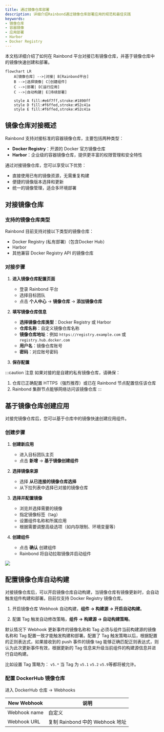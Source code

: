 ```yaml
---
title: 通过镜像仓库部署
description: 详细介绍Rainbond通过镜像仓库部署应用的规范和最佳实践
keywords:
- 镜像仓库
- 容器镜像
- 应用部署 
- Harbor
- Docker Registry
---
```


本文档详细介绍了如何在 Rainbond 平台对接已有镜像仓库，并基于镜像仓库中的镜像快速创建和部署。


```mermaid
flowchart LR
    A[镜像仓库] -->|对接| B[Rainbond平台]
    B -->|选择镜像| C[创建组件]
    C -->|部署| D[运行应用]
    C -->|自动构建| E[持续部署]
    
    style A fill:#e6f7ff,stroke:#1890ff
    style D fill:#f6ffed,stroke:#52c41a
    style E fill:#f6ffed,stroke:#52c41a
```

## 镜像仓库对接概述

Rainbond 支持对接标准的容器镜像仓库，主要包括两种类型：
- **Docker Registry**：开源的 Docker 官方镜像仓库
- **Harbor**：企业级的容器镜像仓库，提供更丰富的权限管理和安全特性

通过对接镜像仓库，您可以享受以下优势：
- 直接使用已有的镜像资源，无需重复构建
- 便捷的镜像版本选择和更新
- 统一的镜像管理，适合多环境部署

## 对接镜像仓库

### 支持的镜像仓库类型

Rainbond 目前支持对接以下类型的镜像仓库：
- Docker Registry (私有部署)（包含Docker Hub）
- Harbor
- 其他兼容 Docker Registry API 的镜像仓库

### 对接步骤

1. **进入镜像仓库配置页面**
   - 登录 Rainbond 平台
   - 选择目标团队
   - 点击 **个人中心** -> **镜像仓库** -> **添加镜像仓库**

2. **填写镜像仓库信息**
   - **选择镜像仓库类型**：Docker Registry 或 Harbor
   - **仓库名称**：自定义镜像仓库名称
   - **镜像仓库地址**：例如 `https://registry.example.com` 或 `registry.hub.docker.com`
   - **用户名**：镜像仓库账号
   - **密码**：对应账号密码
   
3. **保存配置**

:::caution 注意
如果对接的是自建的私有镜像仓库，请确保：
1. 仓库已正确配置 HTTPS（强烈推荐）或已在 Rainbond 节点配置信任该仓库
2. Rainbond 集群节点能够网络访问该镜像仓库
:::

## 基于镜像仓库创建应用

对接完镜像仓库后，您可以基于仓库中的镜像快速创建应用组件。

### 创建步骤

1. **创建新应用**
   - 进入目标团队主页
   - 点击 **新增** -> **基于镜像创建组件**
   
2. **选择镜像来源**
   - 选择 **从已连接的镜像仓库选择**
   - 从下拉列表中选择已对接的镜像仓库
   
3. **选择并配置镜像**
   - 浏览并选择需要的镜像
   - 指定镜像标签（tag）
   - 设置组件名称和所属应用
   - 根据需要调整高级选项（如内存限制、环境变量等）
   
4. **创建组件**
   - 点击 **确认** 创建组件
   - Rainbond 将自动拉取镜像并启动组件

![](/docs/how-to-guides/app-deploy/image-choose.png)

## 配置镜像仓库自动构建

对接镜像仓库后，可以开启镜像仓库自动构建，当镜像仓库有镜像更新时，会自动触发组件构建和部署。目前仅支持 Docker Registry 镜像仓库。

1. 开启镜像仓库 Webhook 自动构建，**组件 -> 构建源 -> 开启自动构建**。

2. 配置 Tag 触发自动修改策略，**组件 -> 构建源 -> 自动构建策略**。

默认情况下 Webhook 更新事件的镜像名称和 Tag 必须与组件当前构建源的镜像名称和 Tag 配置一致才能触发构建和部署。配置了 Tag 触发策略以后，根据配置的正则表达式，如果接收到的 push 事件的镜像 tag 能够正确匹配正则表达式，则认为此次更新事件有效，根据更新的 Tag 信息来升级当前组件的构建源信息并进行自动构建。

比如设置 Tag 策略为： `v5.*` 当 Tag 为 `v5.1` `v5.2` `v5.9`等都将被允许。

### 配置 DockerHub 镜像仓库

进入 DockerHub 仓库 -> Webhooks

| New Webhook  | 说明                            |
| ------------ | ------------------------------- |
| Webhook name | 自定义                          |
| Webhook URL  | 复制 Rainbond 中的 Webhook 地址 |


